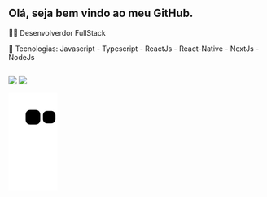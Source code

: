 ## Olá, seja bem vindo ao meu GitHub.

👨‍💻 Desenvolverdor FullStack

👨 Tecnologias: Javascript - Typescript - ReactJs - React-Native - NextJs - NodeJs



 ##
 
 <div>
  <a href = "mailto:mayckonfernandes1@gmail.com"><img src="https://img.shields.io/badge/-Gmail-%23333?style=for-the-badge&logo=gmail&logoColor=white" target="_blank"></a>
  <a href="https://www.linkedin.com/in/mayckon-fernandes-a941ba218/" target="_blank"><img src="https://img.shields.io/badge/-LinkedIn-%230077B5?style=for-the-badge&logo=linkedin&logoColor=white" target="_blank"></a> 
 
  ![Snake animation](https://github.com/MayckonFer/MayckonFer/blob/output/github-contribution-grid-snake.svg)
 </div>
